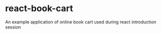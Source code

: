 # react-book-cart
An example application of online book cart used during react introduction session
